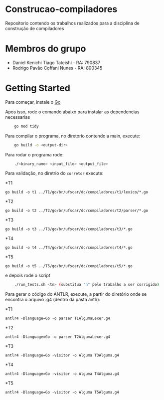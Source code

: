 # Construcao-compiladores
Repositorio contendo os trabalhos realizados para a disciplina de construção de compiladores

# Membros do grupo
* Daniel Kenichi Tiago Tateishi - RA: 790837
* Rodrigo Pavão Coffani Nunes - RA: 800345

# Getting Started

Para começar, instale o [Go](https://go.dev/doc/install)

Apos isso, rode o comando abaixo para instalar as dependencias necessarias 

```bash
    go mod tidy
```

Para compilar o programa, no diretorio contendo a main, execute:

```bash
    go build -o <output-dir>
```
Para rodar o programa rode:

```bash
    ./<binary_name> <input_file> <output_file>
```

Para validação, no diretrio do ```corretor``` execute:

*T1

```go build -o t1 ../T1/go/br/ufscar/dc/compiladores/t1/lexico/*.go```

*T2

```go build -o t2 ../T2/go/br/ufscar/dc/compiladores/t2/parser/*.go```

*T3

```go build -o t3 ../T3/go/br/ufscar/dc/compiladores/t3/*.go```

*T4

```go build -o t4 ../T4/go/br/ufscar/dc/compiladores/t4/*.go```


*T5

```go build -o t5 ../T5/go/br/ufscar/dc/compiladores/t5/*.go```

e depois rode o script

```bash
    ./run_tests.sh <tn> (substitua "n" pelo trabalho a ser corrigido) 
```

Para gerar o código do ANTLR, execute, a partir do diretório onde se encontra o arquivo .g4 (dentro da pasta antlr):

*T1

```antlr4 -Dlanguage=Go -o parser T1AlgumaLexer.g4```

*T2

```antlr4 -Dlanguage=Go -o parser T2AlgumaLexer.g4```

*T3

```antlr4 -Dlanguage=Go -visitor -o Alguma T3Alguma.g4```

*T4

```antlr4 -Dlanguage=Go -visitor -o Alguma T4Alguma.g4```

*T5

```antlr4 -Dlanguage=Go -visitor -o Alguma T5Alguma.g4```